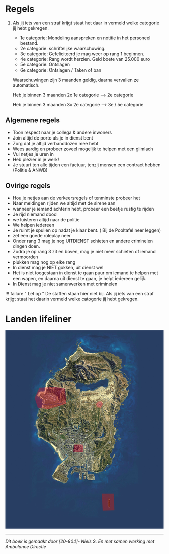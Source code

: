 # Regels

1.  Als jij iets van een straf krijgt staat het daar in vermeld welke catogorie jij hebt gekregen. 
    * 1e categorie: Mondeling aanspreken en notitie in het personeel bestand.
    * 2e categorie: schriftelijke waarschuwing.
    * 3e categorie: Gefeliciteerd je mag weer op rang 1 beginnen.
    * 4e categorie: Rang wordt herzien. Geld boete van 25.000 euro
    * 5e categorie: Ontslagen
    * 6e categorie: Ontslagen / Taken of ban

    Waarschuwingen zijn 3 maanden geldig, daarna vervallen ze automatisch.

    Heb je binnen 3 maanden 2x 1e categorie --> 2e categorie

    Heb je binnen 3 maanden 3x 2e categorie --> 3e / 5e categorie

## Algemene regels
* Toon respect naar je collega & andere inwoners
* Join altijd de porto als je in dienst bent
* Zorg dat je altijd verbanddozen mee hebt
* Wees aardig en probeer zoveel mogelijk te helpen met een glimlach
* Vul netjes je uren in
* Heb plezier in je werk!
* Je stuurt ten alle tijden een factuur, tenzij mensen een contract hebben (Politie & ANWB) 

## Ovirige regels
* Hou je netjes aan de verkeersregels of tenminste probeer het
* Naar meldingen rijden we altijd met de sirene aan
* wanneer je iemand achterin hebt, probeer een beetje rustig te rijden
* Je rijd niemand dood
* we luisteren altijd naar de politie
* We helpen iedereen
* Je ruimt je spullen op nadat je klaar bent. ( Bij de Pooltafel neer leggen)
* zet een goede roleplay neer
* Onder rang 3 mag je nog UITDIENST schieten en andere criminelen dingen doen.
* Zodra je op rang 3 zit en boven, mag je niet meer schieten of iemand vermoorden
* plukken mag nog op elke rang
* In dienst mag je NIET gokken, uit dienst wel
* Het is niet toegestaan in dienst te gaan puur om iemand te helpen met een wapen, en daarna uit dienst te gaan, je helpt iedereen gelijk.
* In Dienst mag je niet samenwerken met criminelen 

!!! failure " Let op "
    De staffen staan hier niet bij. Als jij iets van een straf krijgt staat het daarin vermeld welke catogorie jij hebt gekregen.

# Landen lifeliner
![Kaart met risicogebieden](img/restricted_airspace.jpg)

---------------------

*Dit boek is gemaakt door [20-804]- Niels S. En met samen werking met Ambulance Directie*